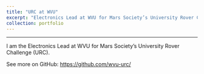 ```yaml
---
title: "URC at WVU"
excerpt: "Electronics Lead at WVU for Mars Society’s University Rover Challenge (URC)."
collection: portfolio
---
```


---

I am the Electronics Lead at WVU for Mars Society’s University Rover Challenge (URC).

See more on GitHub: https://github.com/wvu-urc/
